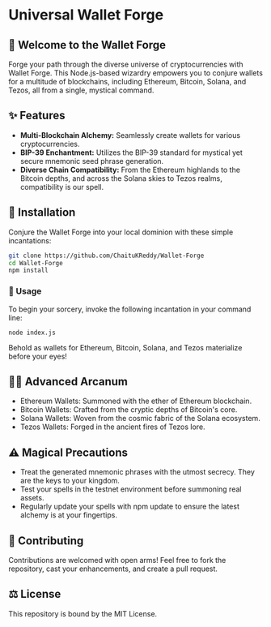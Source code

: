 # Universal Wallet Forge

## 🌌 Welcome to the Wallet Forge

Forge your path through the diverse universe of cryptocurrencies with Wallet Forge. This Node.js-based wizardry empowers you to conjure wallets for a multitude of blockchains, including Ethereum, Bitcoin, Solana, and Tezos, all from a single, mystical command.

## ✨ Features

- <b>Multi-Blockchain Alchemy:</b> Seamlessly create wallets for various cryptocurrencies.
- <b>BIP-39 Enchantment:</b> Utilizes the BIP-39 standard for mystical yet secure mnemonic seed phrase generation.
- <b>Diverse Chain Compatibility:</b> From the Ethereum highlands to the Bitcoin depths, and across the Solana skies to Tezos realms, compatibility is our spell.

## 📜 Installation

Conjure the Wallet Forge into your local dominion with these simple incantations:

```bash
git clone https://github.com/ChaituKReddy/Wallet-Forge
cd Wallet-Forge
npm install
```

### 🔮 Usage

To begin your sorcery, invoke the following incantation in your command line:

```
node index.js
```

Behold as wallets for Ethereum, Bitcoin, Solana, and Tezos materialize before your eyes!

## 🧙‍♂️ Advanced Arcanum

- Ethereum Wallets: Summoned with the ether of Ethereum blockchain.
- Bitcoin Wallets: Crafted from the cryptic depths of Bitcoin's core.
- Solana Wallets: Woven from the cosmic fabric of the Solana ecosystem.
- Tezos Wallets: Forged in the ancient fires of Tezos lore.

## ⚠️ Magical Precautions

- Treat the generated mnemonic phrases with the utmost secrecy. They are the keys to your kingdom.
- Test your spells in the testnet environment before summoning real assets.
- Regularly update your spells with npm update to ensure the latest alchemy is at your fingertips.

## 🤝 Contributing

Contributions are welcomed with open arms! Feel free to fork the repository, cast your enhancements, and create a pull request.

## ⚖️ License

This repository is bound by the MIT License.
